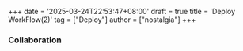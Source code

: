 +++
date = '2025-03-24T22:53:47+08:00'
draft = true
title = 'Deploy WorkFlow(2)'
tag = ["Deploy"]
author = ["nostalgia"]
+++

### Collaboration